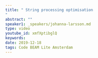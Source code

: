 ```yaml
---
title: " String processing optimisation
"
abstract: ""
speaker1: _speakers/johanna-larsson.md
type: video
youtube_id: xmfXptibglQ
keywords: 
date: 2019-12-18
tags: Code BEAM Lite Amsterdam
---
```


